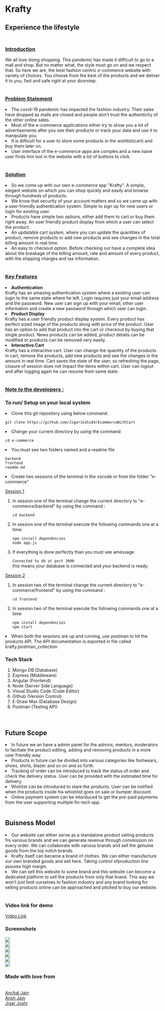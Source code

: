 # Krafty
## Experience the lifestyle<br><br>

<h3><b><u>Introduction</h3></b></u>
We all love doing shopping. This pandemic has made it difficult to go to a mall and shop. But no matter what, the style must go on and we respect that. So here we are, the best fashion centric e-commerce website with variety of choices. You choose from the best of the products and we deliver it to you, fast and safe right at your doorstep. <br><br>

<h3><b><u>Problem Statement</h3></b></u>
<li>The covid-19 pandemic has impacted the fashion industry. Their sales have dropped as malls are closed and people don't trust the authenticity of the other online sales.
<li> Most of the e-commerce applications either try to show you a lot of advertisements after you see their products or track your data and use it to manipulate you.
<li> It is diificult for a user to store some products in the wishlist(cart) and buy them later on. 
<li> User interface of the e-commerce apps are complex and a new naive user finds him lost in the website with a lot of buttons to click.<br><br>


<h3><b><u>Solution</h3></b></u>
<li> So we come up with our own e-commerce app "Krafty". A simple, elegant website on which you can shop quickly and easily and browse through hundreds of products.
<li> We know that security of your account matters and so we came up with a user-friendly authentication system. Simple to sign up for new users or login for existing user.
<li> Products have simple two options, either add them to cart or buy them right away. An user friendly product display from which a user can select the product.
<li> An updatable cart system, where you can update the quantities of product, remove products or add new products and see changes in the total billing amount in real time.
<li> An easy to checkout option. Before checking out have a complete idea about the breakage of the billing amount, rate and amount of every product, with the shipping charges and tax information.<br><br>


<h3><b><u> Key Features </h3></b></u>
<li><b> Authentication</b><br>
Krafty has an amazing authentication system where a existing user can login to the same state where he left. Login requires just your email address and the password. New user can sign up with your email, other user information and create a new password through which user can login.

<li><b> Product Display</b><br>
Krafty has a user friendly product display system. Every product has perfect sized image of the products along with price of the product. User has an option to add that product into the cart or checkout by buying that single product. News products can be added, product details can be modified or products can be removed very easily.

<li><b> Interactive Cart </b><br>
Krafty has a interactive cart. User can change the quantity of the products in cart, remove the products, add new products and see the changes in the amount in real time. Cart saves the state of the user, so refreshing the page, closure of session does not impact the items within cart. User can logout and after logging again he can resume from same state. <br><br>

<h3><b><u> Note to the developers :</h3></b></u> 
<h3><b> To run/ Setup on your local system </b></h3>
<li> Clone this git repository using below command:

`git clone https://github.com/JigarJoshi04/EcommerceWithCart`

<li> Change your current directory by using the command:

`cd e-commerce`

<li> You must see two folders named and a readme file

`backend` <br>
`frontend` <br>
`readme.md`

<li> Create two sessions of the terminal in the vscode or from the folder "e-commerce"<br>

<u>Session 1</u>
<ol><li>In session one of the terminal change the current directory to "e-commerce/backend" by using the command :

`cd backend` <br>
<li>In session one of the terminal execute the following commands one at a time:

`npm install dependencies` <br>
`node app.js` <br>

<li> If everything is done perfectly than you must see amessage 

`Connected to db at port 3000` <br>
this means your database is connected and your backend is ready.</ol>

<u>Session 2</u>
<ol><li>In session two of the terminal change the current directory to "e-commerce/frontend" by using the command :

`cd frontend` <br>
<li>In session two of the terminal execute the following commands one at a time:

`npm install dependencies` <br>
`npm start` <br></ol>

<li> When both the sessions are up and running, use postman to hit the products API. The API documentation is exported in file called krafty.postman_collection


<h3><b>Tech Stack </b></h3>
<ol>
<li> Mongo DB (Database) </li>
<li> Express (Middleware)</li>
<li> Angular (Frontend)</li>
<li> Node (Server Side Language)</li>
<li> Visual Studio Code (Code Editor)</li>
<li> Github (Version Control) </li>
<li> E-Draw Max (Database Design) </li>
<li> Postman (Testing API)</li><br><br>
</ol>

## Future Scope


<li>In future we an have a admin panel for the admins, mentors, moderators to faciliate the product editing, adding and removing products in a more user friendly way.
<li>Products in future can be divided into various categories like footwears, shoes, shirts, blazer and so on and so forth.
<li>Tracking of order can be introduced to track the status of order and check the delivery status. User can be provided with the estimated time for delivery.
<li>Wishlist can be introduced to stare the products. User can be notified when the products inside his whishlist goes on sale or bumper discount.
<li>Online payment system can be intorduced to get the pre-paid payments from the user supporting multiple fin-tech app.<br><br>

## Buisness Model

<li>Our website can either serve as a standalone product selling products fro various brands and we can generate revenue through commission on every order. We can collaborate with various brands and sell the genuine goods from the top notch brands.

<li>Krafty itself can became a brand of clothes. We can either manufacture our own branded goods and sell here. Taking control ofproduction line assures high margin.

<li>We can sell this website to some brand and this website can become a dedicated platform to sell the products from only that brand. This way we won't just limit ourselves to fashion industry and any brand looking for selling products online can be approached and pitched to buy our website. <br><br>


<h3><b>Video link for demo</h3></b>

<a href= "https://youtube.com"> Video Link </a>


<h3><b>Screenshots</h3></b>
<div display=table; clear=both class="row">
<img src="screenshots/02.png"><br>
<img src="screenshots/01.png"><br>
<img src="screenshots/03.png"><br>
<img src="screenshots/04.png"><br>
<img src="screenshots/Screenshot (154).png"><br>
<img src="screenshots/Screenshot (155).png"><br>
<!--   Screenshot (154).png
  Screenshot (155).png -->
<!-- <img src="screenshots/05.png">
<img src="screenshots/06.png">
<img src="screenshots/07.png"> -->

</div>

<h3><b>Made with love from</h3></b>
<br>
<a href= "https://github.com/"> Anchal Jain </a><br>
<a href= "https://github.com/anshnt/"> Ansh Jain </a><br>
<a href= "https://github.com/JigarJoshi04/"> Jigar Joshi </a>



